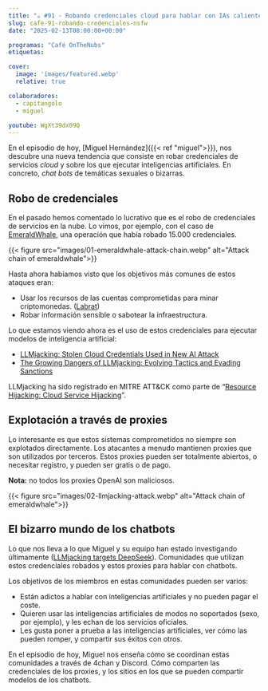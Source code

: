 ```yaml
---
title: "☕️ #91 - Robando credenciales cloud para hablar con IAs calientes"
slug: cafe-91-robando-credenciales-nsfw
date: "2025-02-13T08:00:00+00:00"

programas: "Café OnTheNubs"
etiquetas:

cover:
  image: 'images/featured.webp'
  relative: true

colaboradores:
  - capitangolo
  - miguel

youtube: WgXt39dx09Q
---
```

En el episodio de hoy, [Miguel Hernández]({{< ref "miguel">}}), nos descubre una nueva tendencia que consiste en robar credenciales de servicios *cloud* y sobre los que ejecutar inteligencias artificiales. En concreto, *chat bots* de temáticas sexuales o bizarras.


## Robo de credenciales

En el pasado hemos comentado lo lucrativo que es el robo de credenciales de servicios en la nube. Lo vimos, por ejemplo, con el caso de [EmeraldWhale](https://sysdig.com/blog/emeraldwhale/), una operación que había robado 15.000 credenciales.

{{< figure src="images/01-emeraldwhale-attack-chain.webp" alt="Attack chain of emeraldwhale">}}

Hasta ahora habíamos visto que los objetivos más comunes de estos ataques eran:

- Usar los recursos de las cuentas comprometidas para minar criptomonedas. ([Labrat](https://sysdig.com/blog/labrat-cryptojacking-proxyjacking-campaign/))
- Robar información sensible o sabotear la infraestructura.

Lo que estamos viendo ahora es el uso de estos credenciales para ejecutar modelos de inteligencia artificial:

- [LLMjacking: Stolen Cloud Credentials Used in New AI Attack](https://sysdig.com/blog/llmjacking-stolen-cloud-credentials-used-in-new-ai-attack/)
- [The Growing Dangers of LLMjacking: Evolving Tactics and Evading Sanctions](https://sysdig.com/blog/growing-dangers-of-llmjacking/)

LLMjacking ha sido registrado en MITRE ATT&CK como parte de “[Resource Hijacking: Cloud Service Hijacking](https://attack.mitre.org/techniques/T1496/004/)”. 


## Explotación a través de proxies

Lo interesante es que estos sistemas comprometidos no siempre son explotados directamente. Los atacantes a menudo mantienen proxies que son utilizados por terceros. Estos proxies pueden ser totalmente abiertos, o necesitar registro, y pueden ser gratis o de pago.

**Nota:** no todos los proxies OpenAI son maliciosos.

{{< figure src="images/02-llmjacking-attack.webp" alt="Attack chain of emeraldwhale">}}


## El bizarro mundo de los chatbots

Lo que nos lleva a lo que Miguel y su equipo han estado investigando últimamente ([LLMjacking targets DeepSeek](https://sysdig.com/blog/llmjacking-targets-deepseek/)). Comunidades que utilizan estos credenciales robados y estos proxies para hablar con chatbots.

Los objetivos de los miembros en estas comunidades pueden ser varios:

- Están adictos a hablar con inteligencias artificiales y no pueden pagar el coste.
- Quieren usar las inteligencias artificiales de modos no soportados (sexo, por ejemplo), y les echan de los servicios oficiales.
- Les gusta poner a prueba a las inteligencias artificiales, ver cómo las pueden romper, y compartir sus éxitos con otros.

En el episodio de hoy, Miguel nos enseña cómo se coordinan estas comunidades a través de 4chan y Discord. Cómo comparten las credenciales de los proxies, y los sitios en los que se pueden compartir modelos de los chatbots.
